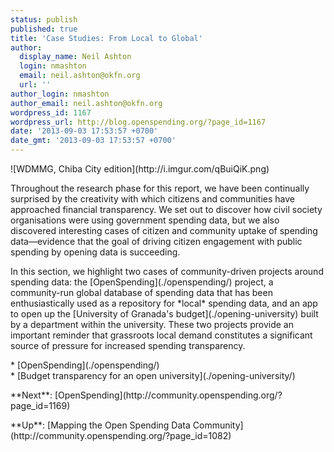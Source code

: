 ```yaml
---
status: publish
published: true
title: 'Case Studies: From Local to Global'
author:
  display_name: Neil Ashton
  login: nmashton
  email: neil.ashton@okfn.org
  url: ''
author_login: nmashton
author_email: neil.ashton@okfn.org
wordpress_id: 1167
wordpress_url: http://blog.openspending.org/?page_id=1167
date: '2013-09-03 17:53:57 +0700'
date_gmt: '2013-09-03 17:53:57 +0700'
---
```

<p>![WDMMG, Chiba City edition](http://i.imgur.com/qBuiQiK.png)</p>
<p>Throughout the research phase for this report, we have been continually surprised by the creativity with which citizens and communities have approached financial transparency. We set out to discover how civil society organisations were using government spending data, but we also discovered interesting cases of citizen and community uptake of spending data—evidence that the goal of driving citizen engagement with public spending by opening data is succeeding.</p>
<p>In this section, we highlight two cases of community-driven projects around spending data: the [OpenSpending](./openspending/) project, a community-run global database of spending data that has been enthusiastically used as a repository for *local* spending data, and an app to open up the [University of Granada's budget](./opening-university) built by a department within the university. These two projects provide an important reminder that grassroots local demand constitutes a significant source of pressure for increased spending transparency.</p>
<p>* [OpenSpending](./openspending/)<br />
* [Budget transparency for an open university](./opening-university/)</p>
<p>**Next**: [OpenSpending](http://community.openspending.org/?page_id=1169)</p>
<p>**Up**: [Mapping the Open Spending Data Community](http://community.openspending.org/?page_id=1082)</p>

